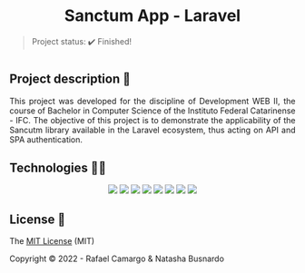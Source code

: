 <h1 align="center">Sanctum App - Laravel</h1>

>Project status: ✔️ Finished!

#

## Project description 📝

<p align="justify">
This project was developed for the discipline of Development WEB II, the course of Bachelor in Computer Science of the Instituto Federal Catarinense - IFC. The objective of this project is to demonstrate the applicability of the Sancutm library available in the Laravel ecosystem, thus acting on API and SPA authentication.
</p>

## Technologies 👨‍💻

<p align="center">
  <img src="https://img.shields.io/badge/HTML5-E34F26?style=for-the-badge&logo=html5&logoColor=white"/>
  <img src="https://img.shields.io/badge/CSS3-1572B6?style=for-the-badge&logo=css3&logoColor=white"/>
  <img src="https://img.shields.io/badge/PHP-777BB4?style=for-the-badge&logo=php&logoColor=white"/>
  <img src="https://img.shields.io/badge/bootstrap-%23563D7C.svg?style=for-the-badge&logo=bootstrap&logoColor=white"/>
  <img src="https://img.shields.io/badge/mysql-%2300f.svg?style=for-the-badge&logo=mysql&logoColor=white"/>
  <img src="https://img.shields.io/badge/Laravel-FF2D20?style=for-the-badge&logo=laravel&logoColor=white"/>
  <img src="https://img.shields.io/badge/vuejs-%2335495e.svg?style=for-the-badge&logo=vuedotjs&logoColor=%234FC08D"/>
  <img src="https://img.shields.io/badge/vite-%23646CFF.svg?style=for-the-badge&logo=vite&logoColor=white"/>
</p>

## License 🔑

The [MIT License](https://github.com/rafandoo/sanctum-app/blob/be0bf5dd8ba4b9671b5d108693b447a10f48fe1b/LICENSE) (MIT)

Copyright :copyright: 2022 - Rafael Camargo & Natasha Busnardo

